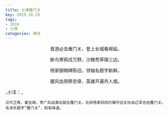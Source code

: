 ```yaml
---
title: 七律雁门关
key: 2019.10.29
tags: 
- 2019
- 七律
categories: 律诗
---
```


<p align="center">晋游必去雁门关，登上长城看绵延。
</p>
<p align="center">断鸟寒鸦戍万野，沙棘秃草镇三边。
</p>
<p align="center">杨家御赐碑陈旧，领袖名题字新鲜。
</p>
<p align="center">腥风血雨祭忠骨，英雄开遍共人烟。
</p>
_小注：_

```
汉代卫青，霍去病，李广兵战漠北就在雁门关。北宋杨家将四代镇守边关抗击辽军也在雁门关。
毛泽东题字“雁门关”，别有味道。
```